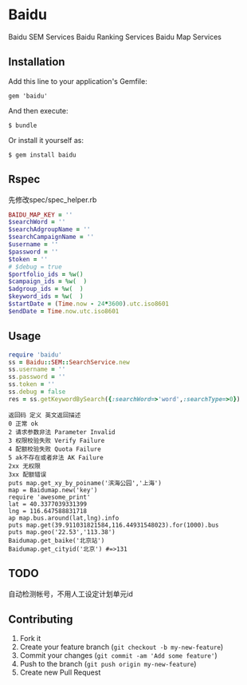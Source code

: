 # Baidu

Baidu SEM Services
Baidu Ranking Services
Baidu Map Services

## Installation

Add this line to your application's Gemfile:

    gem 'baidu'

And then execute:

    $ bundle

Or install it yourself as:

    $ gem install baidu

## Rspec
先修改spec/spec_helper.rb

```ruby
BAIDU_MAP_KEY = ''
$searchWord = ''
$searchAdgroupName = ''
$searchCampaignName = ''
$username = ''
$password = ''
$token = ''
# $debug = true
$portfolio_ids = %w()
$campaign_ids = %w(  )
$adgroup_ids = %w(  )
$keyword_ids = %w(  )
$startDate = (Time.now - 24*3600).utc.iso8601
$endDate = Time.now.utc.iso8601
```

## Usage
```ruby
require 'baidu'
ss = Baidu::SEM::SearchService.new
ss.username = ''
ss.password = ''
ss.token = ''
ss.debug = false
res = ss.getKeywordBySearch({:searchWord=>'word',:searchType=>0})
```

```
返回码 定义 英文返回描述
0 正常 ok
2 请求参数非法 Parameter Invalid
3 权限校验失败 Verify Failure
4 配额校验失败 Quota Failure
5 ak不存在或者非法 AK Failure
2xx 无权限
3xx 配额错误
puts map.get_xy_by_poiname('滨海公园','上海')
map = Baidumap.new('key')
require 'awesome_print'
lat = 40.3377039331399
lng = 116.647588831718
ap map.bus.around(lat,lng).info
puts map.get(39.911031821584,116.44931548023).for(1000).bus
puts map.geo('22.53','113.38')
Baidumap.get_baike('北京站')
Baidumap.get_cityid('北京') #=>131
```
## TODO
自动检测帐号，不用人工设定计划单元id
## Contributing

1. Fork it
2. Create your feature branch (`git checkout -b my-new-feature`)
3. Commit your changes (`git commit -am 'Add some feature'`)
4. Push to the branch (`git push origin my-new-feature`)
5. Create new Pull Request